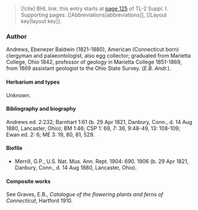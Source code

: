 > [!cite] BHL link: this entry starts at [page 125](https://www.biodiversitylibrary.org/item/103858#page/137/mode/1up) of TL-2 Suppl. I.
> Supporting pages: [[Abbreviations|abbreviations]], [[Layout key|layout key]].

### Author

Andrews, Ebenezer Baldwin (1821-1880), American (Connecticut born) clergyman and palaeontologist, also egg collector; graduated from Marietta College, Ohio 1842, professor of geology in Marietta College 1851-1869, from 1869 assistant geologist to the Ohio State Survey. (*E.B. Andr.*).

#### Herbarium and types

Unknown.

#### Bibliography and biography

Andrews ed. 2:232; Barnhart 1:61 (b. 29 Apr 1821, Danbury, Conn., d. 14 Aug 1880, Lancaster, Ohio); BM 1:46; CSP 1: 69, 7: 36, 9:48-49, 13: 108-109; Ewan ed. 2: 6; ME 3: 19, 80, 81, 529.

#### Biofile

- Merrill, G.P., U.S. Nat. Mus. Ann. Rept. 1904: 690. 1906 (b. 29 Apr 1821, Danbury, Conn., d. 14 Aug 1880, Lancaster, Ohio).

#### Composite works

See Graves, E.B., *Catalogue of the flowering plants and ferns of* *Connecticut*, Hartford 1910.

